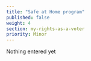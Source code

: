 ```yaml
---
title: "Safe at Home program"
published: false
weight: 4
section: my-rights-as-a-voter
priority: Minor
---
```

Nothing entered yet